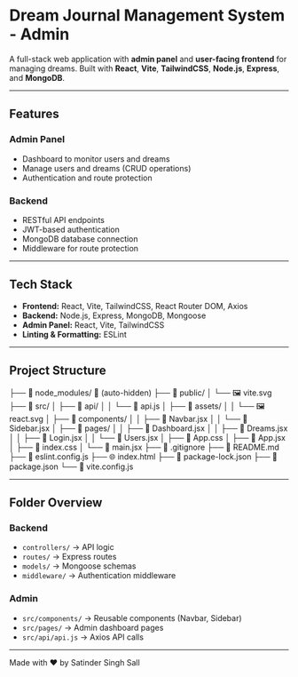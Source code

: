 # Dream Journal Management System - Admin

A full-stack web application with **admin panel** and **user-facing frontend** for managing dreams. Built with **React**, **Vite**, **TailwindCSS**, **Node.js**, **Express**, and **MongoDB**.

---

## Features

### Admin Panel

- Dashboard to monitor users and dreams
- Manage users and dreams (CRUD operations)
- Authentication and route protection

### Backend

- RESTful API endpoints
- JWT-based authentication
- MongoDB database connection
- Middleware for route protection

---

## Tech Stack

- **Frontend:** React, Vite, TailwindCSS, React Router DOM, Axios
- **Backend:** Node.js, Express, MongoDB, Mongoose
- **Admin Panel:** React, Vite, TailwindCSS
- **Linting & Formatting:** ESLint

---

## Project Structure

├── 📁 node_modules/ 🚫 (auto-hidden)
├── 📁 public/
│ └── 🖼️ vite.svg
├── 📁 src/
│ ├── 📁 api/
│ │ └── 📄 api.js
│ ├── 📁 assets/
│ │ └── 🖼️ react.svg
│ ├── 📁 components/
│ │ ├── 📄 Navbar.jsx
│ │ └── 📄 Sidebar.jsx
│ ├── 📁 pages/
│ │ ├── 📄 Dashboard.jsx
│ │ ├── 📄 Dreams.jsx
│ │ ├── 📄 Login.jsx
│ │ └── 📄 Users.jsx
│ ├── 🎨 App.css
│ ├── 📄 App.jsx
│ ├── 🎨 index.css
│ └── 📄 main.jsx
├── 🚫 .gitignore
├── 📖 README.md
├── 📄 eslint.config.js
├── 🌐 index.html
├── 📄 package-lock.json
├── 📄 package.json
└── 📄 vite.config.js

---

## Folder Overview

### Backend

- `controllers/` → API logic
- `routes/` → Express routes
- `models/` → Mongoose schemas
- `middleware/` → Authentication middleware

### Admin

- `src/components/` → Reusable components (Navbar, Sidebar)
- `src/pages/` → Admin dashboard pages
- `src/api/api.js` → Axios API calls

---

Made with ❤️ by Satinder Singh Sall

```

```
